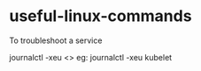 # useful-linux-commands

To troubleshoot a service 

journalctl -xeu <<serviceName>>
eg: journalctl -xeu kubelet

